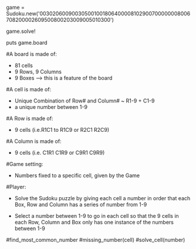 game = Sudoku.new('003020600900305001001806400008102900700000008006708200002609500800203009005010300')

game.solve!

puts game.board


#A board is made of:

- 81 cells
- 9 Rows, 9 Columns
- 9 Boxes --> this is a feature of the board


#A cell is made of:
- Unique Combination of Row# and Column# ~ R1-9 + C1-9
- a unique number between 1-9

#A Row is made of:
- 9 cells (i.e.R1C1 to R1C9 or R2C1 R2C9)

#A Column is made of:
- 9 cells (i.e. C1R1 C1R9 or C9R1 C9R9)

#Game setting:
- Numbers fixed to a specific cell, given by the Game

#Player:
- Solve the Sudoku puzzle by giving each cell a number in order that each Box, Row and Column has a series of number from 1-9

- Select a number between 1-9 to go in each cell so that the 9 cells in each Row, Column and Box only has one instance of the numbers between 1-9

#find_most_common_number
#missing_number(cell)
#solve_cell(number)
